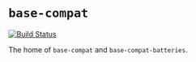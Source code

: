 # `base-compat`
[![Build Status](https://github.com/haskell-compat/base-compat/workflows/Haskell-CI/badge.svg)](https://github.com/haskell-compat/base-compat/actions?query=workflow%3AHaskell-CI)

The home of `base-compat` and `base-compat-batteries`.
